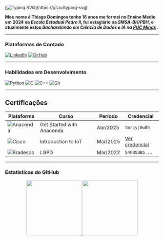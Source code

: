 
[![Typing SVG](https://readme-typing-svg.herokuapp.com/?color=58A6FF&size=30&center=true&vCenter=true&width=1000&lines=Welcome+To+My+Profile!)](https://git.io/typing-svg)



**Meu nome é Thiago Domingos tenho 18 anos me formei no Ensino Medio em 2024 na _Escola Estadual Pedro II_, fui estagiário na _SMSA-BH/PBH_, e atualmente estou _Bacharelando em Ciência de Dados e IA na [PUC Minas](https://www.pucminas.br/)_ .**

---

### Plataformas de Contado
[![LinkedIn](https://img.shields.io/badge/LinkedIn-0077B5?style=for-the-badge&logo=linkedin&logoColor=white)](https://www.linkedin.com/in/thiago-domingos-939031287/)
[![GitHub](https://img.shields.io/badge/GitHub-100000?style=for-the-badge&logo=github&logoColor=white)](https://github.com/ThiagoVenturim)


---

###  Habilidades em Desenvolvimento
![Python](https://img.shields.io/badge/Python-14354C?style=for-the-badge&logo=python&logoColor=white)
![C](https://img.shields.io/badge/C-00599C?style=for-the-badge&logo=c&logoColor=white)
![C++](https://img.shields.io/badge/C%2B%2B-00599C?style=for-the-badge&logo=c%2B%2B&logoColor=white)
<img src="https://img.shields.io/badge/Git-F05032?style=for-the-badge&logo=git&logoColor=white" alt="Git"> </div>

---
## Certificações

| Plataforma          | Curso                               | Período      | Credencial |
|---------------------|-------------------------------------|--------------|------------|
| ![Anaconda](https://img.shields.io/badge/Anaconda-44A833?style=for-the-badge&logo=anaconda&logoColor=white) | Get Started with Anaconda | Abr/2025 | `tmrcyj0w8h` |
| ![Cisco](https://img.shields.io/badge/Cisco-1BA0D7?style=for-the-badge&logo=cisco&logoColor=white) | Introduction to IoT | Mar/2025 | [Ver credencial](#) |
| ![Bradesco](https://img.shields.io/badge/Fundação_Bradesco-8A0B0B?style=for-the-badge&logo=book&logoColor=white) | LGPD | Mar/2022 | `54F853B5...` |

---

 ### Estatísticas do GitHub


<div align="center">
  <a href="https://github.com/ThiagoVenturim">
    <img height="180em" src="https://github-readme-stats.vercel.app/api?username=ThiagoVenturim&show_icons=true&theme=dark"/>
    <img height="180em" src="https://github-readme-activity-graph.vercel.app/graph?username=ThiagoVenturim&theme=react-dark"/>
  </a>
</div>

